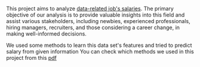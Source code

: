 This project aims to analyze [data-related job's salaries](https://www.kaggle.com/datasets/willianoliveiragibin/data-jobs-salaries). The primary objective of our analysis is to provide valuable insights into this field and assist various stakeholders, including 
newbies, experienced professionals, hiring managers, recruiters, and those considering a career change, in making 
well-informed decisions.

We used some methods to learn this data set's features and tried to predict salary from given information
You can check which methods we used in this project from this [pdf](https://github.com/egecans/CMPE481-Project/blob/main/CMPE481-Final.pdf)
